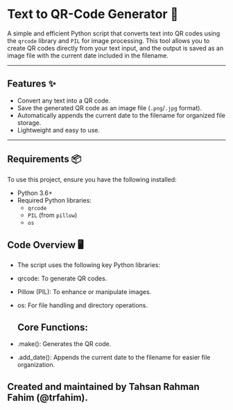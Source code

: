 # Text to QR-Code Generator 📱

A simple and efficient Python script that converts text into QR codes using the `qrcode` library and `PIL` for image processing. This tool allows you to create QR codes directly from your text input, and the output is saved as an image file with the current date included in the filename.

---

## Features ✨
- Convert any text into a QR code.
- Save the generated QR code as an image file (`.png`/`.jpg` format).
- Automatically appends the current date to the filename for organized file storage.
- Lightweight and easy to use.

---

## Requirements 📦
To use this project, ensure you have the following installed:

- Python 3.6+
- Required Python libraries:
  - `qrcode`
  - `PIL` (from `pillow`)
  - `os`

## Code Overview 🖥️
- The script uses the following key Python libraries:
- qrcode: To generate QR codes.
- Pillow (PIL): To enhance or manipulate images.
- os: For file handling and directory operations.

  ## Core Functions:
- .make(): Generates the QR code.
- .add_date(): Appends the current date to the filename for easier file organization.


## Created and maintained by Tahsan Rahman Fahim (@trfahim).




